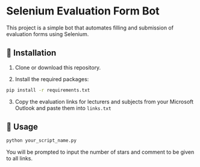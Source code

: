 # Selenium Evaluation Form Bot

This project is a simple bot that automates filling and submission of evaluation forms using Selenium.

## 📁 Installation

1. Clone or download this repository.

2. Install the required packages:

```bash
pip install -r requirements.txt
```

3. Copy the evaluation links for lecturers and subjects from your Microsoft Outlook and paste them into `links.txt`

## 🚀 Usage

```bash
python your_script_name.py
```

You will be prompted to input the number of stars and comment to be given to all links.
